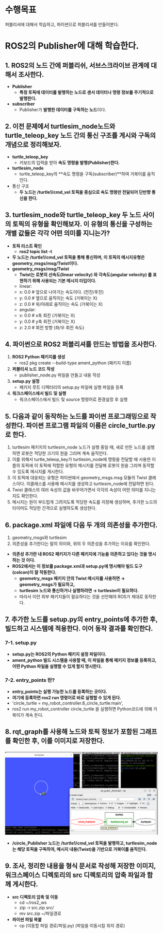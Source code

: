 # 수행목표
퍼블리셔에 대해서 학습하고, 파이썬으로 퍼블리셔를 만들어본다.

# ROS2의 Publisher에 대해 학습한다.
## 1. ROS2의 노드 간에 퍼블리쉬, 서브스크라이브 관계에 대해서 조사한다.
 - **Publisher**
     - **특정 토픽에 데이터를 발행하는 노드로 센서 데이터나 명령 정보를 주기적으로 발행한다.**
 - **subscriber**
     - Publisher가 **발행한 데이터를 구독하는 노드**이다.

## 2. 이전 문제에서 turtlesim_node노드와 turtle_teleop_key 노드 간의 통신 구조를 게시와 구독의 개념으로 정리해보자.
 - **turtle_teleop_key**
     - 키보드의 입력을 받아 **속도 명령을 발행(Publisher)한다.**
 - **turtlesim_node**
     - turtle_teleop_key의 **속도 명령을 구독(subscriber)**하여 거북이를 움직인다.
 - 통신 구조
    - **두 노드는 /turtle1/cmd_vel 토픽을 중심으로 속도 명령만 전달되어 단반향 통신을 한다.**

## 3. turtlesim_node와 turtle_teleop_key 두 노드 사이의 토픽의 유형을 확인해보자. 이 유형의 통신을 구성하는 개별 값들은 각각 어떤 의미를 지니는가?
 - **토픽 리스트 확인**
     - **ros2 topic list -t**
 - **두 노드는 /turtle1/cmd_vel 토픽을 통해 통신하며, 이 토픽의 메시지유형은 geometry_msgs/msg/Twist이다.**
 - **geometry_msgs/msg/Twist**
     - **Twist는 로봇의 선속도(linear velocity) 와 각속도(angular velocity) 를 표현하기 위해 사용되는 기본 메시지 타입이다.**
     - linear:
     -   x: 0.0  # 앞으로 나아가는 속도이다. (전진/후진)
     -   y: 0.0  # 옆으로 움직이는 속도 (거북이는 X)
     -   z: 0.0  # 위/아래로 움직이는 속도 (거북이는 X)
     - angular:
     -   x: 0.0  # x축 회전 (거북이는 X)
     -   y: 0.0  # y축 회전 (거북이는 X)
     -   z: 2.0  # 회전 방향 (좌/우 회전 속도)

## 4. 파이썬으로 ROS2 퍼블리셔를 만드는 방법을 조사한다.
1. **ROS2 Python 패키지를 생성**
     - ros2 pkg create --build-type ament_python (패키지 이름)
2. **퍼블리셔 노드 코드 작성**
     - publisher_node.py 파일을 만들고 내용 작성
3. **setup.py 설정**
     - 패키지 루트 디렉터리의 setup.py 파일에 실행 파일을 등록
4. **워크스페이스에서 빌드 및 실행**   
     - 워크스페이스에서 빌드 및 source 명령어로 환경설정 후 실행
     
## 5. 다음과 같이 동작하는 노드를 파이썬 프로그래밍으로 작성한다. 파이썬 프로그램 파일의 이름은 circle_turtle.py로 한다.
1. turtlesim 패키지의 turtlesim_node 노드가 실행 중일 때, 새로 만든 노드를 실행하면 로봇은 적당한 크기의 원을 그리며 계속 움직인다.
2. 이를 위해서 turtle_teleop_key가 turtlesim_node에 명령을 전달할 때 사용한 이름의 토픽에 이 토픽에 적합한 유형의 메시지를 전달해 로봇이 원을 그리며 동작할 수 있도록 메시지를 게시한다.
3. 이 토픽에 대응되는 유형은 파이썬에서 geometry_msgs.msg 모듈의 Twist 클래스이다. 이클래스를 사용해 메시지를 생성하고 turtlesim_node에 전달하면 된다.
4. Twist 클래스의 여러 속성의 값을 바꾸어가면서 각각의 속성이 어떤 의미를 지니는지도 확인한다.
5. 메시지는 원이 부드럽게 그려지도록 적당한 속도를 지정해 생성하며, 추가한 노드의 타이머도 적당한 간격으로 실행하도록 생성한다.

## 6. package.xml 파일에 다음 두 개의 의존성을 추가한다.
1. geometry_msgs와 turtlesim
2. 의존성을 추가한다는 말의 의미와, 위의 두 의존성을 추가하는 이유를 확인한다.

 - **의존성 추가란 내 ROS2 패키지가 다른 패키지에 기능을 의존하고 있다는 것을 명시하는 것 이다.**
 - **ROS2에서는 이 정보를 package.xml과 setup.py에 명시해야 빌드 도구(colcon)이 잘 작동한다.**
     - **geometry_msgs 패키지 안의 Twist 메시지를 사용하면 → geometry_msgs가 필요하고,**
     - **turtlesim 노드와 통신하거나 실행하려면 → turtlesim이 필요하다.**
     - 따라서 이런 외부 패키지들이 필요하다는 것을 선언해야 ROS가 제대로 동작한다.

## 7. 추가한 노드를 setup.py의 entry_points에 추가한 후, 빌드하고 시스템에 적용한다. 이어 동작 결과를 확인한다.
### 7-1. setup.py
 - **setup.py는 ROS2의 Python 패키지 설정 파일이다.**
 - **ament_python 빌드 시스템을 사용할 때, 이 파일을 통해 패키지 정보를 등록하고, 어떤 Python 파일을 실행할 수 있게 할지 명시한다.**
### 7-2. entry_points 란?
 - **entry_points는 실행 가능한 노드를 등록하는 곳이다.**
 - **여기에 등록하면 ros2 run 명령어로 바로 실행할 수 있게 된다.**
 - 'circle_turtle = my_robot_controller.8_circle_turtle:main',
 - ros2 run my_robot_controller circle_turtle 을 실행하면 Python코드에 의해 거북이가 계속 돈다.

## 8. rqt_graph를 사용해 노드와 토픽 정보가 포함된 그래프를 확인한 후, 이를 이미지로 저장한다.
<img src="8_1_screen_capture.png" alt="demo image" width="800"/>

 - **/circle_Publisher 노드는 /turtle1/cmd_vel 토픽을 발행하고, turtlesim_node는 해당 토픽을 구독하여, 메시지 내용(Twist)을 기반으로 거북이를 움직인다.**

## 9. 조사, 정리한 내용을 형식 문서로 작성해 저장한 이미지, 워크스페이스 디렉토리의 src 디렉토리의 압축 파일과 함께 게시한다.
- **src 디렉토리 압축 및 이동**
     - cd ~/ros2_ws
     - zip -r src.zip src/
     - mv src.zip ~/파일경로
- **파이썬 파일 복붙**
     - cp (이동할 파일 경로/파일.py) (파일을 이동시킬 위치 경로)
